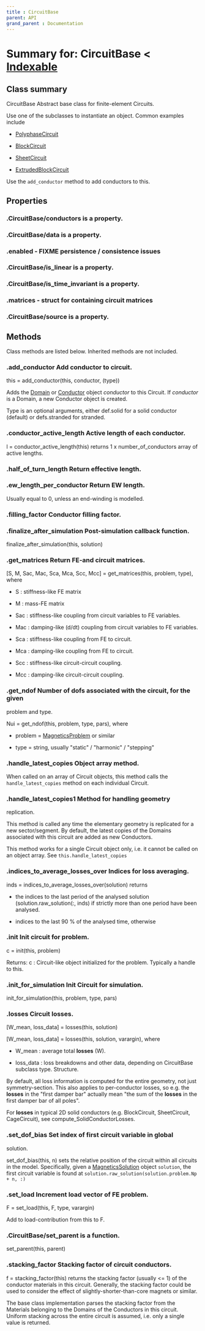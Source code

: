 ```yaml
---
title : CircuitBase
parent: API
grand_parent : Documentation
---
```

# Summary for: **CircuitBase**  < [Indexable](Indexable.html)

## Class summary

CircuitBase Abstract base class for finite-element Circuits.

Use one of the subclasses to instantiate an object. Common examples
include

* [PolyphaseCircuit](PolyphaseCircuit.html)

* [BlockCircuit](BlockCircuit.html)

* [SheetCircuit](SheetCircuit.html)

* [ExtrudedBlockCircuit](ExtrudedBlockCircuit.html)

Use the `add_conductor`  method to add conductors to this.

## Properties

### .CircuitBase/**conductors** is a property.

### .CircuitBase/**data** is a property.

### .**enabled** - FIXME persistence / consistence issues

### .CircuitBase/**is_linear** is a property.

### .CircuitBase/**is_time_invariant** is a property.

### .**matrices** - struct for containing circuit matrices

### .CircuitBase/**source** is a property.


## Methods

Class methods are listed below. Inherited methods are not included.

### .**add_conductor** Add conductor to circuit.

this = add_conductor(this, conductor, (type))

Adds the [Domain](Domain.html) or [Conductor](Conductor.html) object *conductor*  to this
Circuit. If *conductor*  is a Domain, a new Conductor object
is created.

Type is an optional arguments, either def.solid for a solid
conductor (default) or defs.stranded for stranded.

### .**conductor_active_length** Active length of each conductor.

l = conductor_active_length(this) returns 1 x
number_of_conductors array of active lengths.

### .half_of_turn_length Return effective length.

### .**ew_length_per_conductor** Return EW length.

Usually equal to 0, unless an
end-winding is modelled.

### .**filling_factor** Conductor filling factor.

### .**finalize_after_simulation** Post-simulation callback function.

finalize_after_simulation(this, solution)

### .**get_matrices** Return FE-and circuit matrices.

[S, M, Sac, Mac, Sca, Mca, Scc, Mcc] = get_matrices(this,
problem, type), where

* S : stiffness-like FE matrix

* M : mass-FE matrix

* Sac : stiffness-like coupling from circuit variables to
FE variables.

* Mac : damping-like (d/dt) coupling from circuit variables to
FE variables.

* Sca : stiffness-like coupling from FE to circuit.

* Mca : damping-like coupling from FE to circuit.

* Scc : stiffness-like circuit-circuit coupling.

* Mcc : damping-like circuit-circuit coupling.

### .**get_ndof** Number of dofs associated with the circuit, for the given
problem and type.

Nui = get_ndof(this, problem, type, pars), where

* problem = [MagneticsProblem](MagneticsProblem.html) or similar

* type = string, usually "static" / "harmonic" / "stepping"

### .**handle_latest_copies** Object array method.

When called on an array of Circuit objects, this method calls
the `handle_latest_copies`  method on each individual Circuit.

### .**handle_latest_copies1** Method for handling geometry
replication.

This method is called any time the elementary geometry is
replicated for a new sector/segment. By default, the latest
copies of the Domains associated with this circuit are added
as new Conductors.

This method works for a single Circuit object only, i.e. it
cannot be called on an object array. See
`this.handle_latest_copies`

### .**indices_to_average_losses_over** Indices for loss averaging.

inds = indices_to_average_losses_over(solution) returns

* the indices to the last period of the analysed solution
(solution.raw_solution(:, inds)
if strictly more than one period have been analysed.

* indices to the last 90 % of the analysed time, otherwise

### .**init** Init circuit for problem.

c = init(this, problem)

Returns:
c : Circuit-like object initialized for the problem.
Typically a handle to this.

### .**init_for_simulation** Init Circuit for simulation.

init_for_simulation(this, problem, type, pars)

### .**losses** Circuit losses.

[W_mean, loss_data] = losses(this, solution)

[W_mean, loss_data] = losses(this, solution, varargin), where

* W_mean : average total **losses** (W).

* loss_data : loss breakdowns and other data, depending on
CircuitBase subclass type. Structure.

By default, all loss information is computed for the entire
geometry, not just symmetry-section. This also applies to
per-conductor losses, so e.g. the **losses** in the "first damper
bar" actually mean "the sum of the **losses** in the first damper bar
of all poles".

For **losses** in typical 2D solid conductors (e.g. BlockCircuit,
SheetCircuit, CageCircuit), see compute_SolidConductorLosses.

### .**set_dof_bias** Set index of first circuit variable in global
solution.

set_dof_bias(this, n) sets the relative position of the
circuit within all circuits in the model. Specifically, given
a [MagneticsSolution](MagneticsSolution.html) object `solution`, the first circuit
variable is found at
`solution.raw_solution(solution.problem.Np + n, :)`

### .**set_load** Increment load vector of FE problem.

F = set_load(this, F, type, varargin)

Add to load-contribution from this to F.

### .CircuitBase/**set_parent** is a function.
set_parent(this, parent)

### .**stacking_factor** Stacking factor of circuit conductors.

f = stacking_factor(this) returns the stacking factor
(usually <= 1) of the conductor materials in this circuit.
Generally, the stacking factor could be used to consider the
effect of slightly-shorter-than-core magnets or similar.

The base class implementation parses the stacking factor from
the Materials belonging to the Domains of the Conductors in
this circuit. Uniform stacking across the entire circuit is
assumed, i.e. only a single value is returned.


